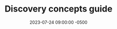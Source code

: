 ---
date: 2023-07-24 09:00:00 -0500
kicker: HCD Guide Series
title: "Discovery concepts guide"
summary: "Explains the “why” behind conducting discovery research"
guide: hcd-discovery-concepts
image: hcd-discovery-concepts
layout: single
weight: 2
---